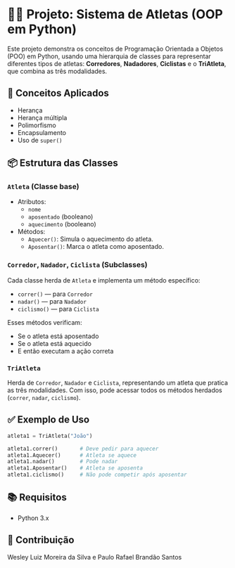 
# 🏃‍♂️ Projeto: Sistema de Atletas (OOP em Python)

Este projeto demonstra os conceitos de Programação Orientada a Objetos (POO) em Python, usando uma hierarquia de classes para representar diferentes tipos de atletas: **Corredores**, **Nadadores**, **Ciclistas** e o **TriAtleta**, que combina as três modalidades.

## 🧠 Conceitos Aplicados

- Herança
- Herança múltipla
- Polimorfismo
- Encapsulamento
- Uso de `super()`

## 📦 Estrutura das Classes

### `Atleta` (Classe base)
- Atributos:
  - `nome`
  - `aposentado` (booleano)
  - `aquecimento` (booleano)
- Métodos:
  - `Aquecer()`: Simula o aquecimento do atleta.
  - `Aposentar()`: Marca o atleta como aposentado.

### `Corredor`, `Nadador`, `Ciclista` (Subclasses)
Cada classe herda de `Atleta` e implementa um método específico:
- `correr()` — para `Corredor`
- `nadar()` — para `Nadador`
- `ciclismo()` — para `Ciclista`

Esses métodos verificam:
- Se o atleta está aposentado
- Se o atleta está aquecido
- E então executam a ação correta

### `TriAtleta`
Herda de `Corredor`, `Nadador` e `Ciclista`, representando um atleta que pratica as três modalidades. Com isso, pode acessar todos os métodos herdados (`correr`, `nadar`, `ciclismo`).

## ✅ Exemplo de Uso

```python
atleta1 = TriAtleta("João")

atleta1.correr()       # Deve pedir para aquecer
atleta1.Aquecer()      # Atleta se aquece
atleta1.nadar()        # Pode nadar
atleta1.Aposentar()    # Atleta se aposenta
atleta1.ciclismo()     # Não pode competir após aposentar
```

## 📚 Requisitos
- Python 3.x

## 🤝 Contribuição
Wesley Luiz Moreira da Silva e Paulo Rafael Brandão Santos
